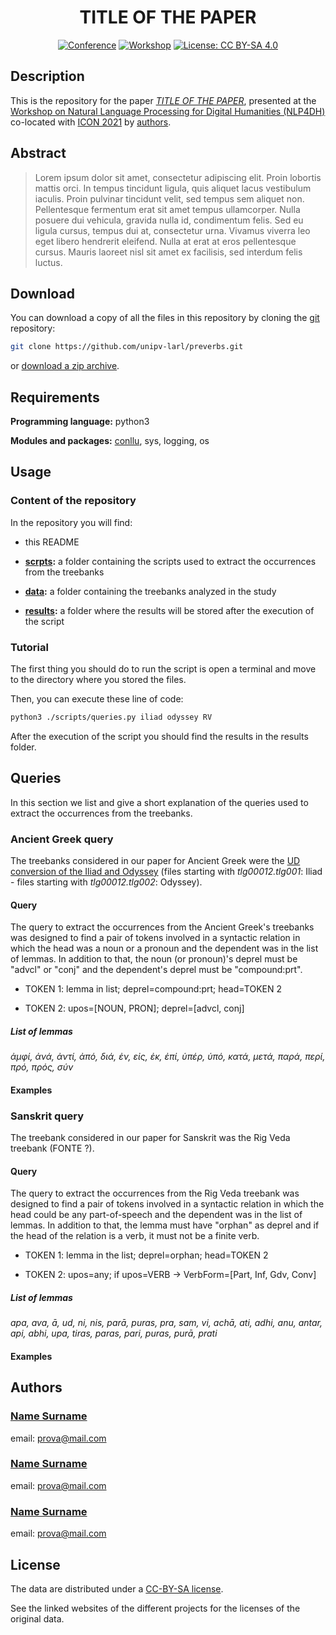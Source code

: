 <div align="center">
 
# TITLE OF THE PAPER

[![Conference](https://img.shields.io/badge/conference-ICON--2021-blue.svg)](http://icon2021.nits.ac.in/)
[![Workshop](https://img.shields.io/badge/workshop-NLP4DH-9cf.svg)](https://rootroo.com/en/nlp4dh-workshop/)
[![License: CC BY-SA 4.0](https://img.shields.io/badge/License-CC%20BY--SA%204.0-lightgrey.svg)](https://creativecommons.org/licenses/by-sa/4.0/)

</div>

## Description

This is the repository for the paper [*TITLE OF THE PAPER*](), presented at the [Workshop on Natural Language Processing
for Digital Humanities (NLP4DH)](https://rootroo.com/en/nlp4dh-workshop/) co-located with 
[ICON 2021](http://icon2021.nits.ac.in/) by [authors](link).

## Abstract

> Lorem ipsum dolor sit amet, consectetur adipiscing elit. Proin lobortis mattis orci. In tempus tincidunt ligula, quis
> aliquet lacus vestibulum iaculis. Proin pulvinar tincidunt velit, sed tempus sem aliquet non. Pellentesque fermentum
> erat sit amet tempus ullamcorper. Nulla posuere dui vehicula, gravida nulla id, condimentum felis. Sed eu ligula
> cursus, tempus dui at, consectetur urna. Vivamus viverra leo eget libero hendrerit eleifend. Nulla at erat at eros
> pellentesque cursus. Mauris laoreet nisl sit amet ex facilisis, sed interdum felis luctus.

## Download

You can download a copy of all the files in this repository by cloning the
[git](https://git-scm.com/) repository:
```sh
git clone https://github.com/unipv-larl/preverbs.git
```
or [download a zip archive](https://github.com/unipv-larl/preverbs/archive/master.zip).

## Requirements

**Programming language:** python3

**Modules and packages:** [conllu](https://pypi.org/project/conllu/), sys, logging, os

## Usage

### Content of the repository

In the repository you will find:

* this README

* **[scrpts](scripts):** a folder containing the scripts used to extract the occurrences from the treebanks

* **[data](data):** a folder containing the treebanks analyzed in the study

* **[results](results):** a folder where the results will be stored after the execution of the script

### Tutorial

The first thing you should do to run the script is open a terminal and move to the directory where you stored the files.

Then, you can execute these line of code:

```sh
python3 ./scripts/queries.py iliad odyssey RV
```

After the execution of the script you should find the results in the results folder.
## Queries

In this section we list and give a short explanation of the queries used to extract the occurrences from the treebanks.

### Ancient Greek query

The treebanks considered in our paper for Ancient Greek were the
[UD conversion of the Iliad and Odyssey](https://github.com/francescomambrini/katholou/tree/main/ud_treebanks/agdt/data)
(files starting with *tlg00012.tlg001*: Iliad - files starting with *tlg00012.tlg002*: Odyssey).

#### Query

The query to extract the occurrences from the Ancient Greek's treebanks was designed to find a pair of tokens involved
in a syntactic relation in which the head was a noun or a pronoun and the dependent was in the list of lemmas. In
addition to that, the noun (or pronoun)'s deprel must be "advcl" or "conj" and the dependent's deprel must be
"compound:prt".

* TOKEN 1: lemma in list; deprel=compound:prt; head=TOKEN 2

* TOKEN 2: upos=[NOUN, PRON]; deprel=[advcl, conj]

##### List of lemmas

*ἀμφί, ἀνά, ἀντί, ἀπό, διά, ἐν, εἰς, ἐκ, ἐπί, ὑπέρ, ὑπό, κατά, μετά, παρά, περί, πρό, πρός, σύν*

#### Examples

### Sanskrit query

The treebank considered in our paper for Sanskrit was the Rig Veda treebank (FONTE ?).

#### Query

The query to extract the occurrences from the Rig Veda treebank was designed to find a pair of tokens involved in a
syntactic relation in which the head could be any part-of-speech and the dependent was in the list of lemmas. In
addition to that, the lemma must have "orphan" as deprel and if the head of the relation is a verb, it must not be a
finite verb.

* TOKEN 1: lemma in the list; deprel=orphan; head=TOKEN 2

* TOKEN 2: upos=any; if upos=VERB → VerbForm=[Part, Inf, Gdv, Conv]

##### List of lemmas

*apa, ava, ā, ud, ni, nis, parā, puras, pra, sam, vi, achā, ati, adhi, anu, antar, api, abhi, upa, tiras, paras, pari,
puras, purā, prati*

#### Examples



## Authors

### [Name Surname]()

email: [prova@mail.com](mailto:prova@mail.com)

### [Name Surname]()

email: [prova@mail.com](mailto:prova@mail.com)

### [Name Surname]()

email: [prova@mail.com](mailto:prova@mail.com)

## License

The data are distributed under a [CC-BY-SA license](https://creativecommons.org/licenses/by-sa/4.0/).

See the linked websites of the different projects for the licenses of the original data.